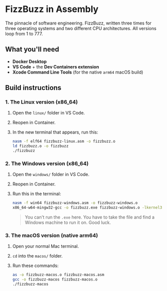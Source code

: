 # FizzBuzz in Assembly

The pinnacle of software engineering. FizzBuzz, written three times for three operating systems and two different CPU architectures. All versions loop from 1 to 777.

## What you'll need

* **Docker Desktop**
* **VS Code** + the **Dev Containers extension**
* **Xcode Command Line Tools** (for the native `arm64` macOS build)

## Build instructions

### 1. The Linux version (x86_64)

1.  Open the `linux/` folder in VS Code.
2.  Reopen in Container.
3.  In the new terminal that appears, run this:

    ```bash
    nasm -f elf64 fizzbuzz-linux.asm -o fizzbuzz.o
    ld fizzbuzz.o -o fizzbuzz
    ./fizzbuzz
    ```

### 2. The Windows version (x86_64)

1.  Open the `windows/` folder in VS Code.
2.  Reopen in Container.
3.  Run this in the terminal:

    ```bash
    nasm -f win64 fizzbuzz-windows.asm -o fizzbuzz-windows.o
    x86_64-w64-mingw32-gcc -o fizzbuzz.exe fizzbuzz-windows.o -lkernel32
    ```
    > You can't run the `.exe` here. You have to take the file and find a Windows machine to run it on. Good luck.

### 3. The macOS version (native arm64)

1.  Open your normal Mac terminal.
2.  `cd` into the `macos/` folder.
3.  Run these commands:

    ```bash
    as -o fizzbuzz-macos.o fizzbuzz-macos.asm
    gcc -o fizzbuzz-macos fizzbuzz-macos.o
    ./fizzbuzz-macos
    ```